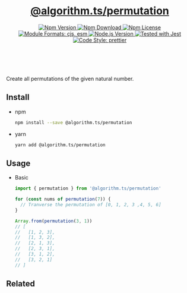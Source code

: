 <header>
  <h1 align="center">
    <a href="https://github.com/guanghechen/algorithm.ts/tree/@algorithm.ts/permutation@1.0.1/packages/permutation#readme">@algorithm.ts/permutation</a>
  </h1>
  <div align="center">
    <a href="https://www.npmjs.com/package/@algorithm.ts/permutation">
      <img
        alt="Npm Version"
        src="https://img.shields.io/npm/v/@algorithm.ts/permutation.svg"
      />
    </a>
    <a href="https://www.npmjs.com/package/@algorithm.ts/permutation">
      <img
        alt="Npm Download"
        src="https://img.shields.io/npm/dm/@algorithm.ts/permutation.svg"
      />
    </a>
    <a href="https://www.npmjs.com/package/@algorithm.ts/permutation">
      <img
        alt="Npm License"
        src="https://img.shields.io/npm/l/@algorithm.ts/permutation.svg"
      />
    </a>
    <a href="#install">
      <img
        alt="Module Formats: cjs, esm"
        src="https://img.shields.io/badge/module_formats-cjs%2C%20esm-green.svg"
      />
    </a>
    <a href="https://github.com/nodejs/node">
      <img
        alt="Node.js Version"
        src="https://img.shields.io/node/v/@algorithm.ts/permutation"
      />
    </a>
    <a href="https://github.com/facebook/jest">
      <img
        alt="Tested with Jest"
        src="https://img.shields.io/badge/tested_with-jest-9c465e.svg"
      />
    </a>
    <a href="https://github.com/prettier/prettier">
      <img
        alt="Code Style: prettier"
        src="https://img.shields.io/badge/code_style-prettier-ff69b4.svg?style=flat-square"
      />
    </a>
  </div>
</header>
<br/>

Create all permutations of the given natural number.

## Install

- npm

  ```bash
  npm install --save @algorithm.ts/permutation
  ```

- yarn

  ```bash
  yarn add @algorithm.ts/permutation
  ```

## Usage

- Basic

  ```typescript
  import { permutation } from '@algorithm.ts/permutation'

  for (const nums of permutation(7)) {
    // Tranverse the permutation of [0, 1, 2, 3 ,4, 5, 6]
  }

  Array.from(permutation(3, 1))
  // [
  //   [1, 2, 3],
  //   [1, 3, 2],
  //   [2, 1, 3],
  //   [2, 3, 1],
  //   [3, 1, 2],
  //   [3, 2, 1]
  // ]
  ```

## Related

[homepage]:
  https://github.com/guanghechen/algorithm.ts/tree/@algorithm.ts/permutation@1.0.1/packages/permutation#readme
